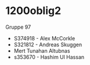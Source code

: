 # 1200oblig2
Gruppe 97
- S374918 - Alex McCorkle
- S321812 - Andreas Skuggen
- Mert Tunahan Altubnas
- s353670 - Hashim Ul Hassan
